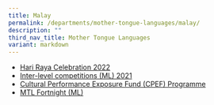 ```yaml
---
title: Malay
permalink: /departments/mother-tongue-languages/malay/
description: ""
third_nav_title: Mother Tongue Languages
variant: markdown
---
```

*   [Hari Raya Celebration 2022](/malay/hari-raya-celebration-2022)
*   [Inter-level competitions (ML) 2021](/malay/inter-level-competitions-ml-2021)
*   [Cultural Performance Exposure Fund (CPEF) Programme](/malay/cultural-performance-exposure-fund-cpef-programme)
*   [MTL Fortnight (ML)](/malay/mtl-fortnight-ml)